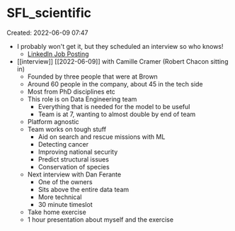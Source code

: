 # SFL_scientific
Created: 2022-06-09 07:47

- I probably won't get it, but they scheduled an interview so who knows!
	- [LinkedIn Job Posting](https://www.linkedin.com/jobs/view/3082105221/?refId=3ff93752-c06c-449c-8ee6-afca3c92b22a)
- [[interview]] [[2022-06-09]] with Camille Cramer (Robert Chacon sitting in)
	- Founded by three people that were at Brown
	- Around 60 people in the company, about 45 in the tech side
	- Most from PhD disciplines etc
	- This role is on Data Engineering team
		- Everything that is needed for the model to be useful
		- Team is at 7, wanting to almost double by end of team
	- Platform agnostic
	- Team works on tough stuff
		- Aid on search and rescue missions with ML
		- Detecting cancer
		- Improving national security
		- Predict structural issues
		- Conservation of species
	- Next interview with Dan Ferante
		- One of the owners
		- Sits above the entire data team
		- More technical
		- 30 minute timeslot
	- Take home exercise
	- 1 hour presentation about myself and the exercise
